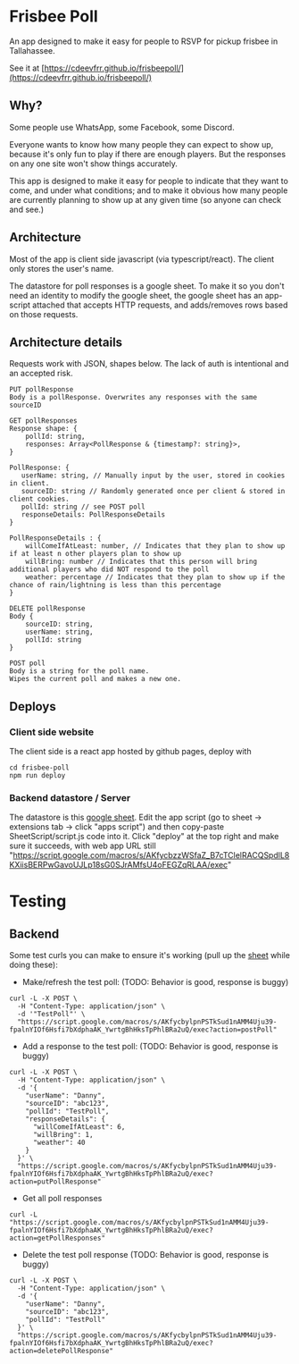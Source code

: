 # Frisbee Poll

An app designed to make it easy for people to RSVP for pickup frisbee in Tallahassee.

See it at [https://cdeevfrr.github.io/frisbeepoll/](https://cdeevfrr.github.io/frisbeepoll/)

## Why?

Some people use WhatsApp, some Facebook, some Discord.

Everyone wants to know how many people they can expect to show up, because it's only fun to play if there are enough players. But the responses on any one site won't show things accurately.

This app is designed to make it easy for people to indicate that they want to come, and under what conditions; and to make it obvious how many people are currently planning to show up at any given time (so anyone can check and see.)

## Architecture

Most of the app is client side javascript (via typescript/react). The client only stores the user's name.

The datastore for poll responses is a google sheet. To make it so you don't need an identity to modify the google sheet, the google sheet has an app-script attached that accepts HTTP requests, and adds/removes rows based on those requests. 

## Architecture details

Requests work with JSON, shapes below. The lack of auth is intentional and an accepted risk. 

```
PUT pollResponse
Body is a pollResponse. Overwrites any responses with the same sourceID

GET pollResponses
Response shape: {
    pollId: string,
    responses: Array<PollResponse & {timestamp?: string}>,
}

PollResponse: {
   userName: string, // Manually input by the user, stored in cookies in client.
   sourceID: string // Randomly generated once per client & stored in client cookies.
   pollId: string // see POST poll
   responseDetails: PollResponseDetails
}

PollResponseDetails : {
    willComeIfAtLeast: number, // Indicates that they plan to show up if at least n other players plan to show up
    willBring: number // Indicates that this person will bring additional players who did NOT respond to the poll
    weather: percentage // Indicates that they plan to show up if the chance of rain/lightning is less than this percentage
}

DELETE pollResponse
Body {
    sourceID: string,
    userName: string,
    pollId: string
}

POST poll
Body is a string for the poll name. 
Wipes the current poll and makes a new one.
```

## Deploys

### Client side website

The client side is a react app hosted by github pages, deploy with 
```
cd frisbee-poll
npm run deploy
```

### Backend datastore / Server

The datastore is this [google sheet](https://docs.google.com/spreadsheets/d/1C3eWxsOnYxwh7xr7I0vuOykd8_ONUQ6lZApSohTSJ84). Edit the app script (go to sheet -> extensions tab -> click "apps script") and then copy-paste SheetScript/script.js code into it. Click "deploy" at the top right and make sure it succeeds, with web app URL still "https://script.google.com/macros/s/AKfycbzzWSfaZ_B7cTClelRACQSpdlL8KXiisBERPwGavoUJLp18sG0SJrAMfsU4oFEGZqRLAA/exec"


# Testing

## Backend

Some test curls you can make to ensure it's working (pull up the [sheet](https://docs.google.com/spreadsheets/d/1C3eWxsOnYxwh7xr7I0vuOykd8_ONUQ6lZApSohTSJ84/) while doing these):

- Make/refresh the test poll: (TODO: Behavior is good, response is buggy)
```
curl -L -X POST \
  -H "Content-Type: application/json" \
  -d '"TestPoll"' \
  "https://script.google.com/macros/s/AKfycbylpnPSTkSud1nAMM4Uju39-fpalnYIOf6Hsfi7bXdphaAK_YwrtgBhHksTpPhlBRa2uQ/exec?action=postPoll"
```

- Add a response to the test poll: (TODO: Behavior is good, response is buggy)

```
curl -L -X POST \
  -H "Content-Type: application/json" \
  -d '{
    "userName": "Danny",
    "sourceID": "abc123",
    "pollId": "TestPoll",
    "responseDetails": {
      "willComeIfAtLeast": 6,
      "willBring": 1,
      "weather": 40
    }
  }' \
  "https://script.google.com/macros/s/AKfycbylpnPSTkSud1nAMM4Uju39-fpalnYIOf6Hsfi7bXdphaAK_YwrtgBhHksTpPhlBRa2uQ/exec?action=putPollResponse"
```

- Get all poll responses
```
curl -L "https://script.google.com/macros/s/AKfycbylpnPSTkSud1nAMM4Uju39-fpalnYIOf6Hsfi7bXdphaAK_YwrtgBhHksTpPhlBRa2uQ/exec?action=getPollResponses"
```

- Delete the test poll response (TODO: Behavior is good, response is buggy)
```
curl -L -X POST \
  -H "Content-Type: application/json" \
  -d '{
    "userName": "Danny",
    "sourceID": "abc123",
    "pollId": "TestPoll"
  }' \
  "https://script.google.com/macros/s/AKfycbylpnPSTkSud1nAMM4Uju39-fpalnYIOf6Hsfi7bXdphaAK_YwrtgBhHksTpPhlBRa2uQ/exec?action=deletePollResponse"
```

